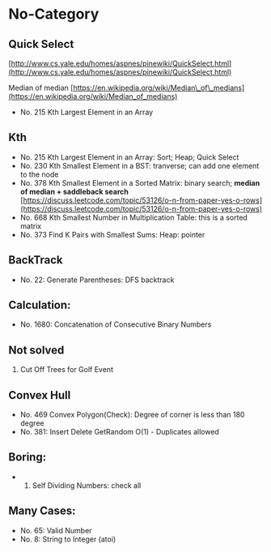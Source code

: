 # No-Category

## Quick Select

[http://www.cs.yale.edu/homes/aspnes/pinewiki/QuickSelect.html](http://www.cs.yale.edu/homes/aspnes/pinewiki/QuickSelect.html)

Median of median [https://en.wikipedia.org/wiki/Median\_of\_medians](https://en.wikipedia.org/wiki/Median_of_medians)

* No. 215 Kth Largest Element in an Array

## Kth

* No. 215 Kth Largest Element in an Array: Sort; Heap; Quick Select
* No. 230 Kth Smallest Element in a BST: tranverse; can add one element to the node
* No. 378 Kth Smallest Element in a Sorted Matrix: binary search; **median of median +    saddleback search** [https://discuss.leetcode.com/topic/53126/o-n-from-paper-yes-o-rows](https://discuss.leetcode.com/topic/53126/o-n-from-paper-yes-o-rows)
* No. 668 Kth Smallest Number in Multiplication Table: this is a sorted matrix
* No. 373 Find K Pairs with Smallest Sums: Heap: pointer

## BackTrack

* No.  22: Generate Parentheses: DFS backtrack



## Calculation:

* No. 1680: Concatenation of Consecutive Binary Numbers

## Not solved

1. Cut Off Trees for Golf Event

## Convex Hull

* No. 469 Convex Polygon\(Check\): Degree of corner is less than 180 degree
* No. 381: Insert Delete GetRandom O\(1\) - Duplicates allowed

## Boring:

* 1. Self Dividing Numbers: check all

## Many Cases:

* No. 65: Valid Number
* No. 8:  String to Integer \(atoi\)

